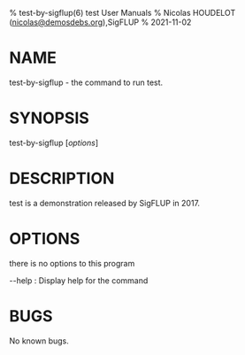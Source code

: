 % test-by-sigflup(6) test User Manuals
% Nicolas HOUDELOT (nicolas@demosdebs.org),SigFLUP
% 2021-11-02

# NAME
test-by-sigflup - the command to run test.

# SYNOPSIS
test-by-sigflup [*options*]

# DESCRIPTION
test is a demonstration released by SigFLUP in 2017.

# OPTIONS
there is no options to this program

\--help
:   Display help for the command

# BUGS
No known bugs.
